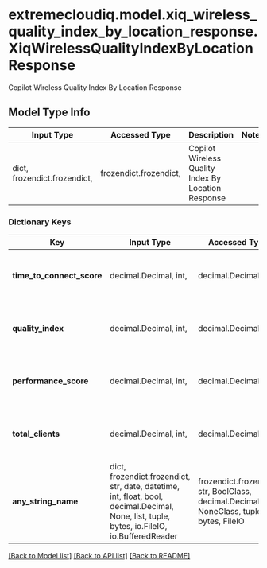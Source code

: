 # extremecloudiq.model.xiq_wireless_quality_index_by_location_response.XiqWirelessQualityIndexByLocationResponse

Copilot Wireless Quality Index By Location Response

## Model Type Info
Input Type | Accessed Type | Description | Notes
------------ | ------------- | ------------- | -------------
dict, frozendict.frozendict,  | frozendict.frozendict,  | Copilot Wireless Quality Index By Location Response | 

### Dictionary Keys
Key | Input Type | Accessed Type | Description | Notes
------------ | ------------- | ------------- | ------------- | -------------
**time_to_connect_score** | decimal.Decimal, int,  | decimal.Decimal,  | the time to connect score | [optional] value must be a 32 bit integer
**quality_index** | decimal.Decimal, int,  | decimal.Decimal,  | the quality index | [optional] value must be a 32 bit integer
**performance_score** | decimal.Decimal, int,  | decimal.Decimal,  | the performance score | [optional] value must be a 32 bit integer
**total_clients** | decimal.Decimal, int,  | decimal.Decimal,  | the performance score | [optional] value must be a 32 bit integer
**any_string_name** | dict, frozendict.frozendict, str, date, datetime, int, float, bool, decimal.Decimal, None, list, tuple, bytes, io.FileIO, io.BufferedReader | frozendict.frozendict, str, BoolClass, decimal.Decimal, NoneClass, tuple, bytes, FileIO | any string name can be used but the value must be the correct type | [optional]

[[Back to Model list]](../../README.md#documentation-for-models) [[Back to API list]](../../README.md#documentation-for-api-endpoints) [[Back to README]](../../README.md)

